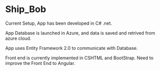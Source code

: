 # Ship_Bob

Current Setup, App has been developed in C# .net.

App Database is launched in Azure, and data is saved and retrived from azure cloud. 

App uses Entity Framework 2.0 to communicate with Database.

Front end is currently implemented in CSHTML and BootStrap. Need to improve the Front End to Angular.
